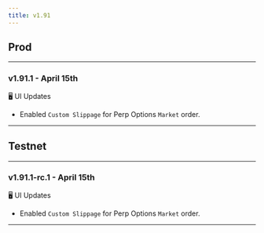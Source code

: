 ```yaml
---
title: v1.91
---
```

## Prod
---
### v1.91.1 - April 15th
🖥️  UI Updates
* Enabled `Custom Slippage` for Perp Options `Market` order.
---


## Testnet
---
### v1.91.1-rc.1 - April 15th
🖥️  UI Updates
* Enabled `Custom Slippage` for Perp Options `Market` order.
---
